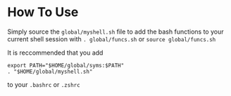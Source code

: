 # How To Use

Simply source the `global/myshell.sh` file to add the bash functions to your current shell session with `. global/funcs.sh` or `source global/funcs.sh`

It is reccommended that you add

```
export PATH="$HOME/global/syms:$PATH"
. "$HOME/global/myshell.sh"
```

to your `.bashrc` or `.zshrc`